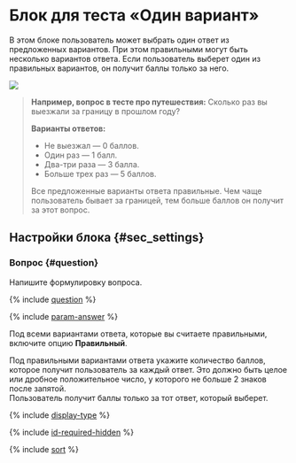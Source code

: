 # Блок для теста «Один вариант»

В этом блоке пользователь может выбрать один ответ из предложенных вариантов. При этом правильными могут быть несколько вариантов ответа. Если пользователь выберет один из правильных вариантов, он получит баллы только за него.

![](../../_assets/forms/tutorial-test-single.gif)

> **Например, вопрос в тесте про путешествия:** Сколько раз вы выезжали за границу в прошлом году?
> 
> **Варианты ответов:**
> 
> - Не выезжал — 0 баллов.
> - Один раз — 1 балл.
> - Два-три раза — 3 балла.
> - Больше трех раз — 5 баллов.
> 
> Все предложенные варианты ответа правильные. Чем чаще пользователь бывает за границей, тем больше баллов он получит за этот вопрос.

## Настройки блока {#sec_settings}

### Вопрос {#question}

Напишите формулировку вопроса.

{% include [question](../../_includes/forms/question.md) %}

{% include [param-answer](../../_includes/forms/param-answer.md) %} 

Под всеми вариантами ответа, которые вы считаете правильными, включите опцию **Правильный**.

Под правильными вариантами ответа укажите количество баллов, которое получит пользователь за каждый ответ. Это должно быть целое или дробное положительное число, у которого не больше 2 знаков после запятой.  
    Пользователь получит баллы только за тот ответ, который выберет.

{% include [display-type](../../_includes/forms/display-type.md) %}

{% include [id-required-hidden](../../_includes/forms/id-required-hidden.md) %}

{% include [sort](../../_includes/forms/sort.md) %}


